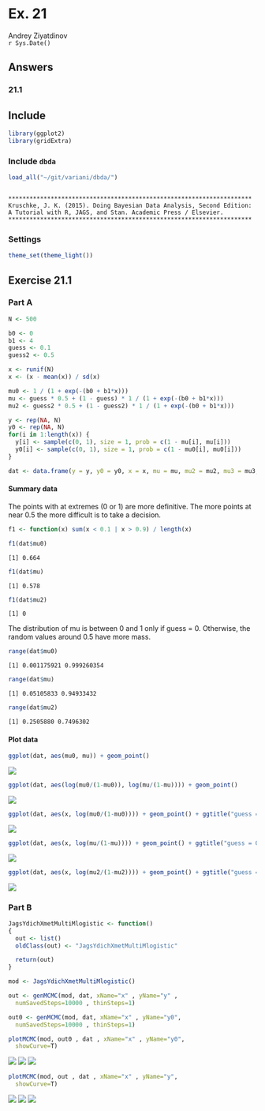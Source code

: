 # Ex. 21
Andrey Ziyatdinov  
`r Sys.Date()`  



## Answers

### 21.1

## Include 


```r
library(ggplot2)
library(gridExtra)
```

### Include `dbda`


```r
load_all("~/git/variani/dbda/")
```

```

*********************************************************************
Kruschke, J. K. (2015). Doing Bayesian Data Analysis, Second Edition:
A Tutorial with R, JAGS, and Stan. Academic Press / Elsevier.
*********************************************************************
```

### Settings


```r
theme_set(theme_light())
```

## Exercise 21.1


### Part A


```r
N <- 500

b0 <- 0
b1 <- 4
guess <- 0.1
guess2 <- 0.5

x <- runif(N)
x <- (x - mean(x)) / sd(x)

mu0 <- 1 / (1 + exp(-(b0 + b1*x)))
mu <- guess * 0.5 + (1 - guess) * 1 / (1 + exp(-(b0 + b1*x)))
mu2 <- guess2 * 0.5 + (1 - guess2) * 1 / (1 + exp(-(b0 + b1*x)))

y <- rep(NA, N)
y0 <- rep(NA, N)
for(i in 1:length(x)) {
  y[i] <- sample(c(0, 1), size = 1, prob = c(1 - mu[i], mu[i]))
  y0[i] <- sample(c(0, 1), size = 1, prob = c(1 - mu0[i], mu0[i]))
}

dat <- data.frame(y = y, y0 = y0, x = x, mu = mu, mu2 = mu2, mu3 = mu3, mu0 = mu0)
```

#### Summary data

The points with at extremes (0 or 1) are more definitive.
The more points at near 0.5 the more difficult is to take a decision.


```r
f1 <- function(x) sum(x < 0.1 | x > 0.9) / length(x)

f1(dat$mu0)
```

```
[1] 0.664
```

```r
f1(dat$mu)
```

```
[1] 0.578
```

```r
f1(dat$mu2)
```

```
[1] 0
```

The distribution of mu is between 0 and 1 only if guess = 0.
Otherwise, the random values around 0.5 have more mass.


```r
range(dat$mu0)
```

```
[1] 0.001175921 0.999260354
```

```r
range(dat$mu)
```

```
[1] 0.05105833 0.94933432
```

```r
range(dat$mu2)
```

```
[1] 0.2505880 0.7496302
```


#### Plot data


```r
ggplot(dat, aes(mu0, mu)) + geom_point()
```

![](figures-21/plot_dat-1.png) 

```r
ggplot(dat, aes(log(mu0/(1-mu0)), log(mu/(1-mu)))) + geom_point()
```

![](figures-21/plot_dat-2.png) 

```r
ggplot(dat, aes(x, log(mu0/(1-mu0)))) + geom_point() + ggtitle("guess = 0")
```

![](figures-21/plot_dat-3.png) 

```r
ggplot(dat, aes(x, log(mu/(1-mu)))) + geom_point() + ggtitle("guess = 0.1")
```

![](figures-21/plot_dat-4.png) 

```r
ggplot(dat, aes(x, log(mu2/(1-mu2)))) + geom_point() + ggtitle("guess = 0.5")
```

![](figures-21/plot_dat-5.png) 

### Part B


```r
JagsYdichXmetMultiMlogistic <- function()
{
  out <- list()
  oldClass(out) <- "JagsYdichXmetMultiMlogistic"

  return(out)
}

mod <- JagsYdichXmetMultiMlogistic()   

out <- genMCMC(mod, dat, xName="x" , yName="y" , 
  numSavedSteps=10000 , thinSteps=1)                 
```



```r
out0 <- genMCMC(mod, dat, xName="x" , yName="y0", 
  numSavedSteps=10000 , thinSteps=1)               
```



```r
plotMCMC(mod, out0 , dat , xName="x" , yName="y0",
  showCurve=T) 
```

![](figures-21/plot0-1.png) ![](figures-21/plot0-2.png) ![](figures-21/plot0-3.png) 


```r
plotMCMC(mod, out , dat , xName="x" , yName="y",
  showCurve=T) 
```

![](figures-21/plot-1.png) ![](figures-21/plot-2.png) ![](figures-21/plot-3.png) 














